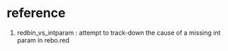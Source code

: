# reference
1. redbin_vs_intparam : attempt to track-down the cause of a missing int param in rebo.red
